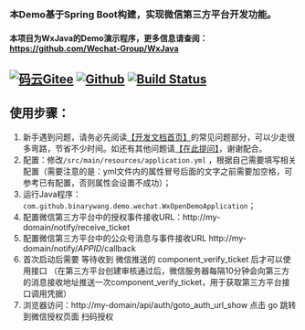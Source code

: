 ### 本Demo基于Spring Boot构建，实现微信第三方平台开发功能。

#### 本项目为WxJava的Demo演示程序，更多信息请查阅：https://github.com/Wechat-Group/WxJava

[![码云Gitee](https://gitee.com/binary/weixin-java-open-demo/badge/star.svg?theme=blue)](https://gitee.com/binary/weixin-java-open-demo)
[![Github](http://github-svg-buttons.herokuapp.com/star.svg?user=Wechat-Group&repo=weixin-java-open-demo&style=flat&background=1081C1)](https://github.com/Wechat-Group/weixin-java-open-demo)
[![Build Status](https://travis-ci.org/Wechat-Group/weixin-java-open-demo.svg?branch=master)](https://travis-ci.org/Wechat-Group/weixin-java-open-demo)
-----------------------

## 使用步骤：
1. 新手遇到问题，请务必先阅读[【开发文档首页】](https://github.com/Wechat-Group/WxJava/wiki)的常见问题部分，可以少走很多弯路，节省不少时间。如还有其他问题请[【在此提问】](https://github.com/Wechat-Group/weixin-java-open-demo/issues)，谢谢配合。
1. 配置：修改`/src/main/resources/application.yml` ，根据自己需要填写相关配置（需要注意的是：yml文件内的属性冒号后面的文字之前需要加空格，可参考已有配置，否则属性会设置不成功）；	
1. 运行Java程序：`com.github.binarywang.demo.wechat.WxOpenDemoApplication`；
1. 配置微信第三方平台中的授权事件接收URL：http://my-domain/notify/receive_ticket 
1. 配置微信第三方平台中的公众号消息与事件接收URL http://my-domain/notify/$APPID$/callback
1. 首次启动后需要 等待收到 微信推送的 component_verify_ticket 后才可以使用接口 （在第三方平台创建审核通过后，微信服务器每隔10分钟会向第三方的消息接收地址推送一次component_verify_ticket，用于获取第三方平台接口调用凭据）
1. 浏览器访问：http://my-domain/api/auth/goto_auth_url_show 点击 go 跳转到微信授权页面 扫码授权
